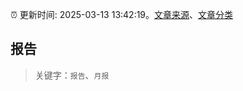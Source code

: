 :alarm_clock: 更新时间: 2025-03-13 13:42:19。[文章来源](/README.md)、[文章分类](/TAGS.md)

## 报告


> 关键字：`报告`、`月报`



